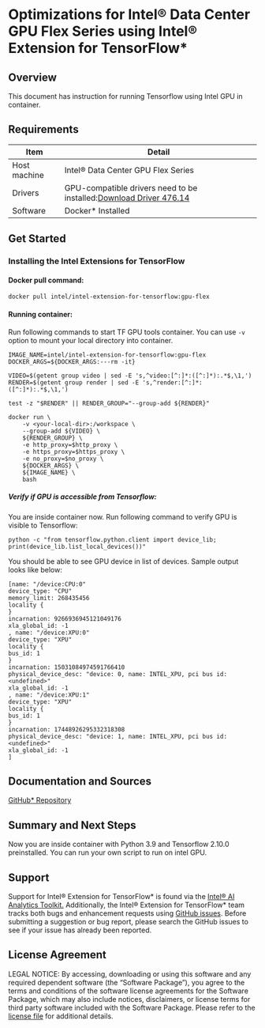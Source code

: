 # Optimizations for Intel® Data Center GPU Flex Series using Intel® Extension for TensorFlow*

## Overview

This document has instruction for running Tensorflow using Intel GPU in container.

## Requirements
| Item | Detail |
| ------ | ------- |
| Host machine  | Intel® Data Center GPU Flex Series  |
| Drivers | GPU-compatible drivers need to be installed:[Download Driver 476.14](https://dgpu-docs.intel.com/releases/stable_476_14_20221021.html)
| Software | Docker* Installed |

## Get Started

### Installing the Intel Extensions for TensorFlow
#### Docker pull command:

`docker pull intel/intel-extension-for-tensorflow:gpu-flex`

#### Running container:

Run following commands to start TF GPU  tools container. You can use `-v` option to mount your
local directory into container. 

```
IMAGE_NAME=intel/intel-extension-for-tensorflow:gpu-flex
DOCKER_ARGS=${DOCKER_ARGS:---rm -it}

VIDEO=$(getent group video | sed -E 's,^video:[^:]*:([^:]*):.*$,\1,')
RENDER=$(getent group render | sed -E 's,^render:[^:]*:([^:]*):.*$,\1,')

test -z "$RENDER" || RENDER_GROUP="--group-add ${RENDER}"

docker run \
    -v <your-local-dir>:/workspace \
    --group-add ${VIDEO} \
    ${RENDER_GROUP} \
    -e http_proxy=$http_proxy \
    -e https_proxy=$https_proxy \
    -e no_proxy=$no_proxy \
    ${DOCKER_ARGS} \
    ${IMAGE_NAME} \
    bash
```

##### Verify if GPU is accessible from Tensorflow:
You are inside container now. Run following command to verify GPU is visible to Tensorflow:

```
python -c "from tensorflow.python.client import device_lib; print(device_lib.list_local_devices())"
```
You should be able to see GPU device in list of devices. Sample output looks like below:

```
[name: "/device:CPU:0"
device_type: "CPU"
memory_limit: 268435456
locality {
}
incarnation: 9266936945121049176
xla_global_id: -1
, name: "/device:XPU:0"
device_type: "XPU"
locality {
bus_id: 1
}
incarnation: 15031084974591766410
physical_device_desc: "device: 0, name: INTEL_XPU, pci bus id: <undefined>"
xla_global_id: -1
, name: "/device:XPU:1"
device_type: "XPU"
locality {
bus_id: 1
}
incarnation: 17448926295332318308
physical_device_desc: "device: 1, name: INTEL_XPU, pci bus id: <undefined>"
xla_global_id: -1
]
``` 
## Documentation and Sources

[GitHub* Repository](https://github.com/intel/intel-extension-for-tensorflow/tree/main/docker)

## Summary and Next Steps

Now you are inside container with Python 3.9 and Tensorflow 2.10.0 preinstalled. You can run your own script
to run on intel GPU. 

## Support
Support for Intel® Extension for TensorFlow* is found via the [Intel® AI Analytics Toolkit.](https://www.intel.com/content/www/us/en/developer/tools/oneapi/ai-analytics-toolkit.html#gs.qbretz) Additionally, the Intel® Extension for TensorFlow* team tracks both bugs and enhancement requests using [GitHub issues](https://github.com/intel/intel-extension-for-tensorflow/issues). Before submitting a suggestion or bug report, please search the GitHub issues to see if your issue has already been reported.

## License Agreement

LEGAL NOTICE: By accessing, downloading or using this software and any required dependent software (the “Software Package”), you agree to the terms and conditions of the software license agreements for the Software Package, which may also include notices, disclaimers, or license terms for third party software included with the Software Package. Please refer to the [license file](https://github.com/IntelAI/models/tree/master/third_party) for additional details.
